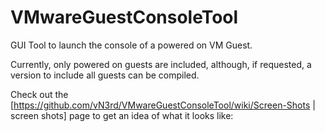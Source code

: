VMwareGuestConsoleTool
======================

GUI Tool to launch the console of a powered on VM Guest.

Currently, only powered on guests are included, although, if requested, a version to include all guests can be compiled.

Check out the [https://github.com/vN3rd/VMwareGuestConsoleTool/wiki/Screen-Shots | screen shots] page to get an idea of what it looks like:
